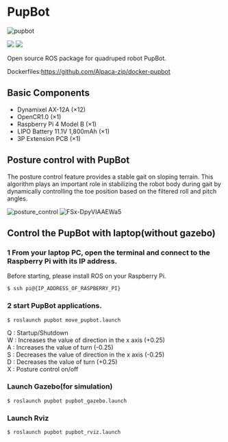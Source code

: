 # PupBot

![pupbot](https://user-images.githubusercontent.com/84959376/191180426-5900f05b-1c27-4ff8-8bd7-21559404e883.png)

[![](https://img.shields.io/badge/ROS-Melodic-brightgreen.svg)](https://github.com/Alpaca-zip/pupbot)
[![](https://img.shields.io/badge/ROS-Noetic-brightgreen.svg)](https://github.com/Alpaca-zip/pupbot)

Open source ROS package for quadruped robot PupBot. 

Dockerfiles:https://github.com/Alpaca-zip/docker-pupbot

## Basic Components
- Dynamixel AX-12A (×12)
- OpenCR1.0 (×1)
- Raspberry Pi 4 Model B (×1)
- LIPO Battery 11.1V 1,800mAh (×1)
- 3P Extension PCB (×1)

## Posture control with PupBot
The posture control feature provides a stable gait on sloping terrain. This algorithm plays an important role in stabilizing the robot body during gait by dynamically controlling the toe position based on the filtered roll and pitch angles. 

![posture_control](https://user-images.githubusercontent.com/84959376/191177606-0fdff183-3349-40da-a78a-2da9e3d32d73.gif)
![FSx-DpyVIAAEWa5](https://user-images.githubusercontent.com/84959376/191180942-1104cf41-3f2a-4d45-b8f5-ec9582013b9b.jpg)

## Control the PupBot with laptop(without gazebo)
### 1 From your laptop PC, open the terminal and connect to the Raspberry Pi with its IP address.
Before starting, please install ROS on your Raspberry Pi.
```
$ ssh pi@{IP_ADDRESS_OF_RASPBERRY_PI}
```
### 2 start PupBot applications.
```
$ roslaunch pupbot move_pupbot.launch
```

Q : Startup/Shutdown  
W : Increases the value of direction in the x axis (+0.25)  
A : Increases the value of turn (-0.25)  
S : Decreases the value of direction in the x axis (-0.25)  
D : Decreases the value of turn (+0.25)  
X : Posture control on/off  

### Launch Gazebo(for simulation)

```
$ roslaunch pupbot pupbot_gazebo.launch
```

### Launch Rviz

```
$ roslaunch pupbot pupbot_rviz.launch
```

